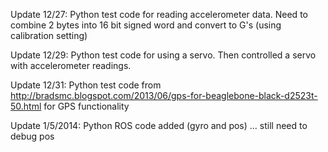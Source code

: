 Update 12/27: Python test code for reading accelerometer data. Need to combine 2 bytes into 16 bit signed word and convert to G's (using calibration setting)

Update 12/29: Python test code for using a servo. Then controlled a servo with accelerometer readings.

Update 12/31: Python test code from http://bradsmc.blogspot.com/2013/06/gps-for-beaglebone-black-d2523t-50.html for GPS functionality

Update 1/5/2014: Python ROS code added (gyro and pos) ... still need to debug pos
